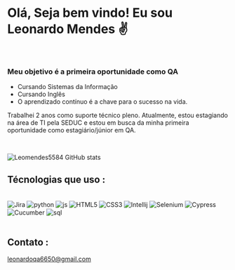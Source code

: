 # Olá, Seja bem vindo! Eu sou Leonardo Mendes ✌️
<br/>

### Meu objetivo é a primeira oportunidade como QA

- Cursando Sistemas da Informação <br/>
- Cursando Inglês<br/>
- O aprendizado contínuo é a chave para o sucesso na vida.<br/>

Trabalhei 2 anos como suporte técnico pleno. Atualmente, estou estagiando na área de TI pela SEDUC e estou em busca da minha primeira oportunidade como estagiário/júnior em QA.

<br/>

![Leomendes5584 GitHub stats](https://github-readme-stats.vercel.app/api?username=Leomendes5584&show_icons=true&theme=tokyonight)


## Técnologias que uso :
<div style= "display: inline_block"><br/>
  <img align="center" alt="Jira" src=	"https://img.shields.io/badge/Jira-0052CC?style=for-the-badge&logo=Jira&logoColor=white" />

  <img align="center" alt="python" src= "https://img.shields.io/badge/Python-3776AB?style=for-the-badge&logo=python&logoColor=white" />
  <img align="center" alt="js" src= "https://img.shields.io/badge/JavaScript-F7DF1E?style=for-the-badge&logo=javascript&logoColor=black" />
  <img align="center" alt="HTML5" src= "https://img.shields.io/badge/HTML5-E34F26?style=for-the-badge&logo=html5&logoColor=white" />
  <img align="center" alt="CSS3" src= "https://img.shields.io/badge/CSS3-1572B6?style=for-the-badge&logo=css3&logoColor=white" />
  
  <img align="center" alt="Intellij" src= "https://img.shields.io/badge/IntelliJ_IDEA-000000.svg?style=for-the-badge&logo=intellij-idea&logoColor=white" />
  <img align="center" alt="Selenium" src= "https://img.shields.io/badge/Selenium-43B02A.svg?style=for-the-badge&logo=Selenium&logoColor=white" />
  <img align="center" alt="Cypress" src= "https://img.shields.io/badge/Cypress-17202C.svg?style=for-the-badge&logo=Cypress&logoColor=white" />

  <img align="center" alt="Cucumber" src= "https://img.shields.io/badge/Cucumber-23D96C.svg?style=for-the-badge&logo=Cucumber&logoColor=white" />
  <img align="center" alt="sql" src= "https://img.shields.io/badge/MySQL-00000F?style=for-the-badge&logo=mysql&logoColor=white" />
  
  <br>
</div>
<br/>

## Contato : 
leonardoqa6650@gmail.com
